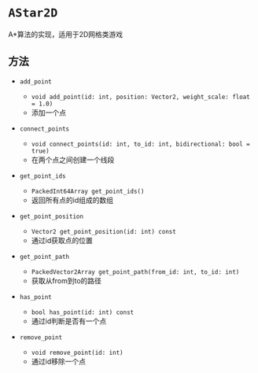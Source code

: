 # `AStar2D`

A*算法的实现，适用于2D网格类游戏

## 方法

* `add_point`
  * `void add_point(id: int, position: Vector2, weight_scale: float = 1.0)`
  * 添加一个点
* `connect_points`
  * `void connect_points(id: int, to_id: int, bidirectional: bool = true)`
  * 在两个点之间创建一个线段
* `get_point_ids`
  * `PackedInt64Array get_point_ids()`
  * 返回所有点的id组成的数组
* `get_point_position`
  * `Vector2 get_point_position(id: int) const`
  * 通过id获取点的位置
* `get_point_path`
  * `PackedVector2Array get_point_path(from_id: int, to_id: int)`
  * 获取从from到to的路径

* `has_point`
  * `bool has_point(id: int) const`
  * 通过id判断是否有一个点
* `remove_point`
  * `void remove_point(id: int)`
  * 通过id移除一个点